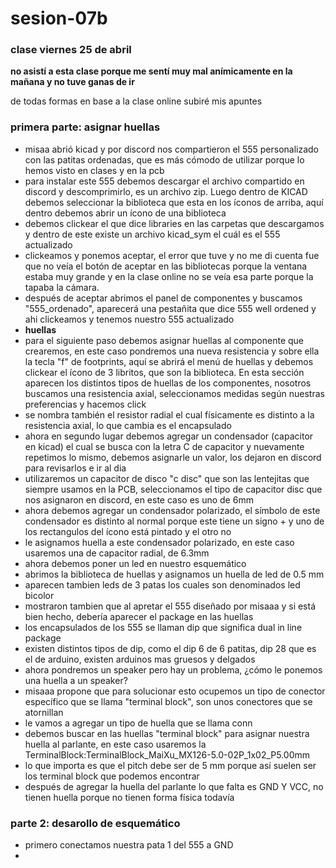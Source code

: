# sesion-07b
### clase viernes 25 de abril
**no asistí a esta clase porque me sentí muy mal anímicamente en la mañana y no tuve ganas de ir**

de todas formas en base a la clase online subiré mis apuntes

### primera parte: asignar huellas
- misaa abrió kicad y por discord nos compartieron el 555 personalizado con las patitas ordenadas, que es más cómodo de utilizar porque lo hemos visto en clases y en la pcb
- para instalar este 555 debemos descargar el archivo compartido en discord y descomprimirlo, es un archivo zip. Luego dentro de KICAD debemos seleccionar la biblioteca que esta en los íconos de arriba, aquí dentro debemos abrir un ícono de una biblioteca
- debemos clickear el que dice libraries en las carpetas que descargamos y dentro de este existe un archivo kicad_sym el cuál es el 555 actualizado
- clickeamos y ponemos aceptar, el error que tuve y no me di cuenta fue que no veía el botón de aceptar en las bibliotecas porque la ventana estaba muy grande y en la clase online no se veía esa parte porque la tapaba la cámara.
- después de aceptar abrimos el panel de componentes y buscamos "555_ordenado", aparecerá una pestañita que dice 555 well ordened y ahi clickeamos y tenemos nuestro 555 actualizado
- **huellas**
- para el siguiente paso debemos asignar huellas al componente que crearemos, en este caso pondremos una nueva resistencia y sobre ella la tecla "f" de footprints, aquí se abrirá el menú de huellas y debemos clickear el ícono de 3 libritos, que son la biblioteca. En esta sección aparecen los distintos tipos de huellas de los componentes, nosotros buscamos una resistencia axial, seleccionamos medidas según nuestras preferencias y hacemos click
- se nombra también el resistor radial el cual físicamente es distinto a la resistencia axial, lo que cambia es el encapsulado
- ahora en segundo lugar debemos agregar un condensador (capacitor en kicad) el cual se busca con la letra C de capacitor y nuevamente repetimos lo mismo, debemos asignarle un valor, los dejaron en discord para revisarlos e ir al dia
- utilizaremos un capacitor de disco "c disc" que son las lentejitas que siempre usamos en la PCB, seleccionamos el tipo de capacitor disc que nos asignaron en discord, en este caso es uno de 6mm
- ahora debemos agregar un condensador polarizado, el símbolo de este condensador es distinto al normal porque este tiene un signo + y uno de los rectangulos del ícono está pintado y el otro no
- le asignamos huella a este condensador polarizado, en este caso usaremos una de capacitor radial, de 6.3mm
- ahora debemos poner un led en nuestro esquemático
- abrimos la biblioteca de huellas y asignamos un huella de led de 0.5 mm
- aparecen tambien leds de 3 patas los cuales son denominados led bicolor
- mostraron tambien que al apretar el 555 diseñado por misaaa y si está bien hecho, debería aparecer el package en las huellas
- los encapsulados de los 555 se llaman dip que significa dual in line package
- existen distintos tipos de dip, como el dip 6 de 6 patitas, dip 28 que es el de arduino, existen arduinos mas gruesos y delgados
- ahora pondremos un speaker pero hay un problema, ¿cómo le ponemos una huella a un speaker?
- misaaa propone que para solucionar esto ocupemos un tipo de conector específico que se llama "terminal block", son unos conectores que se atornillan
- le vamos a agregar un tipo de huella que se llama conn
- debemos buscar en las huellas "terminal block" para asignar nuestra huella al parlante, en este caso usaremos la TerminalBlock:TerminalBlock_MaiXu_MX126-5.0-02P_1x02_P5.00mm
- lo que importa es que el pitch debe ser de 5 mm porque así suelen ser los terminal block que podemos encontrar
- después de agregar la huella del parlante lo que falta es  GND Y VCC, no tienen huella porque no tienen forma física todavía
### parte 2: desarollo de esquemático
- primero conectamos nuestra pata 1 del 555 a GND
- 
  
